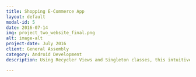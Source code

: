 ```yaml
---
title: Shopping E-Commerce App
layout: default
modal-id: 5
date: 2016-07-14
img: project_two_website_final.png
alt: image-alt
project-date: July 2016
client: General Assembly
category: Android Development
description: Using Recycler Views and Singleton classes, this intuitive and seamless app tracks items, tasks, and challenges a user saves.  <a href="https://sellfy.com/p/8Q9P/jV3VZ/">Flat Icons</a>. On their website, you can download their free set with 16 icons, or you can purchase the entire set with 146 icons for only $12!

---
```

